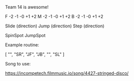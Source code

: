Team 14 is awesome!


F -2 -1 -0 +1 +2
M -2 -1 -0 +1 +2
B -2 -1 -0 +1 +2


Slide (direction)
Jump (direction)
Step (direction)

SpinSpot
JumpSpot

Example routine:

[
"", "SR", "JF", "JB", "", "SL"
]

Song to use:

https://incompetech.filmmusic.io/song/4427-stringed-disco/


